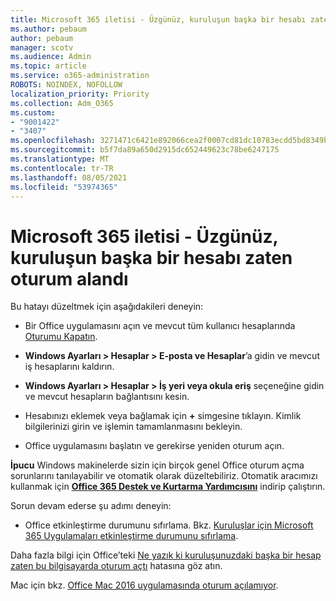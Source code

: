 ```yaml
---
title: Microsoft 365 iletisi - Üzgünüz, kuruluşun başka bir hesabı zaten oturum alandı
ms.author: pebaum
author: pebaum
manager: scotv
ms.audience: Admin
ms.topic: article
ms.service: o365-administration
ROBOTS: NOINDEX, NOFOLLOW
localization_priority: Priority
ms.collection: Adm_O365
ms.custom:
- "9001422"
- "3407"
ms.openlocfilehash: 3271471c6421e892066cea2f0007cd81dc10783ecdd5bd8349bbe298a31990ab
ms.sourcegitcommit: b5f7da89a650d2915dc652449623c78be6247175
ms.translationtype: MT
ms.contentlocale: tr-TR
ms.lasthandoff: 08/05/2021
ms.locfileid: "53974365"
---
```

# <a name="microsoft-365-apps-message---sorry-another-account-from-your-organization-is-already-signed-in"></a>Microsoft 365 iletisi - Üzgünüz, kuruluşun başka bir hesabı zaten oturum alandı

Bu hatayı düzeltmek için aşağıdakileri deneyin:

- Bir Office uygulamasını açın ve mevcut tüm kullanıcı hesaplarında [Oturumu Kapatın](https://support.office.com/article/sign-out-of-office-5a20dc11-47e9-4b6f-945d-478cb6d92071).

- **Windows Ayarları > Hesaplar > E-posta ve Hesaplar**’a gidin ve mevcut iş hesaplarını kaldırın.

- **Windows Ayarları > Hesaplar > İş yeri veya okula eriş** seçeneğine gidin ve mevcut hesapların bağlantısını kesin. 

- Hesabınızı eklemek veya bağlamak için **+** simgesine tıklayın. Kimlik bilgilerinizi girin ve işlemin tamamlanmasını bekleyin.

- Office uygulamasını başlatın ve gerekirse yeniden oturum açın. 

**İpucu** Windows makinelerde sizin için birçok genel Office oturum açma sorunlarını tanılayabilir ve otomatik olarak düzeltebiliriz. Otomatik aracımızı kullanmak için  **[Office 365 Destek ve Kurtarma Yardımcısını](https://aka.ms/SaRA-OfficeSignInScenario)** indirip çalıştırın.

Sorun devam ederse şu adımı deneyin: 

- Office etkinleştirme durumunu sıfırlama. Bkz. [Kuruluşlar için Microsoft 365 Uygulamaları etkinleştirme durumunu sıfırlama](https://docs.microsoft.com/office365/troubleshoot/activation/reset-office-365-proplus-activation-state).

Daha fazla bilgi için Office’teki [Ne yazık ki kuruluşunuzdaki başka bir hesap zaten bu bilgisayarda oturum açtı](https://docs.microsoft.com/office/troubleshoot/error-messages/another-account-already-signed-in) hatasına göz atın.

Mac için bkz. [Office Mac 2016 uygulamasında oturum açılamıyor](https://docs.microsoft.com/office365/troubleshoot/authentication/sign-in-to-office-2016-for-mac-fail).
